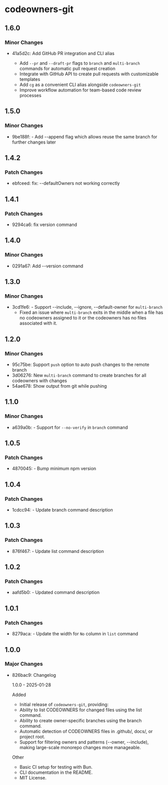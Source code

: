 # codeowners-git

## 1.6.0

### Minor Changes

- 41a5d2c: Add GitHub PR integration and CLI alias

  - Add `--pr` and `--draft-pr` flags to `branch` and `multi-branch` commands for automatic pull request creation
  - Integrate with GitHub API to create pull requests with customizable templates
  - Add `cg` as a convenient CLI alias alongside `codeowners-git`
  - Improve workflow automation for team-based code review processes

## 1.5.0

### Minor Changes

- 9be188f: - Add --append flag which allows reuse the same branch for further changes later

## 1.4.2

### Patch Changes

- ebfceed: fix: --defaultOwners not working correctly

## 1.4.1

### Patch Changes

- 9294ca6: fix version command

## 1.4.0

### Minor Changes

- 0291a67: Add --version command

## 1.3.0

### Minor Changes

- 3cd1fe6: - Support --include, --ignore, --default-owner for `multi-branch`
  - Fixed an issue where `multi-branch` exits in the middle when a file has no codeowners assigned to it or the codeowners has no files associated with it.

## 1.2.0

### Minor Changes

- 95c75be: Support `push` option to auto push changes to the remote branch
- 3d06276: New `multi-branch` command to create branches for all codeowners with changes
- 54ae678: Show output from git while pushing

## 1.1.0

### Minor Changes

- a639a0b: - Support for `--no-verify` in `branch` command

## 1.0.5

### Patch Changes

- 4870045: - Bump minimum npm version

## 1.0.4

### Patch Changes

- 1cdcc94: - Update branch command description

## 1.0.3

### Patch Changes

- 876f467: - Update list command description

## 1.0.2

### Patch Changes

- aafd5b0: - Updated command description

## 1.0.1

### Patch Changes

- 8279aca: - Update the width for `No` column in `list` command

## 1.0.0

### Major Changes

- 826bac9: Changelog

  1.0.0 - 2025-01-28

  Added

  - Initial release of `codeowners-git`, providing:
  - Ability to list CODEOWNERS for changed files using the list command.
  - Ability to create owner-specific branches using the branch command.
  - Automatic detection of CODEOWNERS files in .github/, docs/, or project root.
  - Support for filtering owners and patterns (--owner, --include), making large-scale monorepo changes more manageable.

  Other

  - Basic CI setup for testing with Bun.
  - CLI documentation in the README.
  - MIT License.
